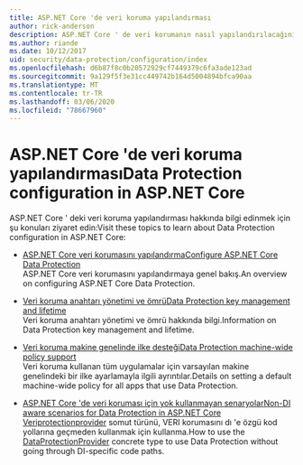 ```yaml
---
title: ASP.NET Core 'de veri koruma yapılandırması
author: rick-anderson
description: ASP.NET Core ' de veri korumanın nasıl yapılandırılacağını açıklayan konuları bulun.
ms.author: riande
ms.date: 10/12/2017
uid: security/data-protection/configuration/index
ms.openlocfilehash: d6b87f8c0b20572929cf7449379c6fa3ade123ad
ms.sourcegitcommit: 9a129f5f3e31cc449742b164d5004894bfca90aa
ms.translationtype: MT
ms.contentlocale: tr-TR
ms.lasthandoff: 03/06/2020
ms.locfileid: "78667960"
---
```

# <a name="data-protection-configuration-in-aspnet-core"></a><span data-ttu-id="bc212-103">ASP.NET Core 'de veri koruma yapılandırması</span><span class="sxs-lookup"><span data-stu-id="bc212-103">Data Protection configuration in ASP.NET Core</span></span>

<span data-ttu-id="bc212-104">ASP.NET Core ' deki veri koruma yapılandırması hakkında bilgi edinmek için şu konuları ziyaret edin:</span><span class="sxs-lookup"><span data-stu-id="bc212-104">Visit these topics to learn about Data Protection configuration in ASP.NET Core:</span></span>

* [<span data-ttu-id="bc212-105">ASP.NET Core veri korumasını yapılandırma</span><span class="sxs-lookup"><span data-stu-id="bc212-105">Configure ASP.NET Core Data Protection</span></span>](xref:security/data-protection/configuration/overview)  
  <span data-ttu-id="bc212-106">ASP.NET Core veri korumasını yapılandırmaya genel bakış.</span><span class="sxs-lookup"><span data-stu-id="bc212-106">An overview on configuring ASP.NET Core Data Protection.</span></span>

* [<span data-ttu-id="bc212-107">Veri koruma anahtarı yönetimi ve ömrü</span><span class="sxs-lookup"><span data-stu-id="bc212-107">Data Protection key management and lifetime</span></span>](xref:security/data-protection/configuration/default-settings)  
  <span data-ttu-id="bc212-108">Veri koruma anahtarı yönetimi ve ömrü hakkında bilgi.</span><span class="sxs-lookup"><span data-stu-id="bc212-108">Information on Data Protection key management and lifetime.</span></span>

* [<span data-ttu-id="bc212-109">Veri koruma makine genelinde ilke desteği</span><span class="sxs-lookup"><span data-stu-id="bc212-109">Data Protection machine-wide policy support</span></span>](xref:security/data-protection/configuration/machine-wide-policy)  
  <span data-ttu-id="bc212-110">Veri koruma kullanan tüm uygulamalar için varsayılan makine genelindeki bir ilke ayarlamayla ilgili ayrıntılar.</span><span class="sxs-lookup"><span data-stu-id="bc212-110">Details on setting a default machine-wide policy for all apps that use Data Protection.</span></span>

* [<span data-ttu-id="bc212-111">ASP.NET Core 'de veri koruması için yok kullanmayan senaryolar</span><span class="sxs-lookup"><span data-stu-id="bc212-111">Non-DI aware scenarios for Data Protection in ASP.NET Core</span></span>](xref:security/data-protection/configuration/non-di-scenarios)  
  <span data-ttu-id="bc212-112">[Veriprotectionprovider](/dotnet/api/Microsoft.AspNetCore.DataProtection.DataProtectionProvider) somut türünü, VERI korumasını dı 'e özgü kod yollarına geçmeden kullanmak için kullanma.</span><span class="sxs-lookup"><span data-stu-id="bc212-112">How to use the [DataProtectionProvider](/dotnet/api/Microsoft.AspNetCore.DataProtection.DataProtectionProvider) concrete type to use Data Protection without going through DI-specific code paths.</span></span>
